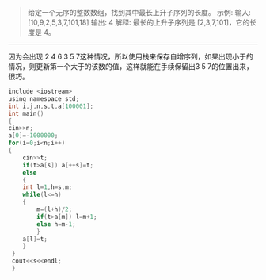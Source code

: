 > 给定一个无序的整数数组，找到其中最长上升子序列的长度。
示例:
输入: [10,9,2,5,3,7,101,18]
输出: 4 
解释: 最长的上升子序列是 [2,3,7,101]，它的长度是 4。
***
因为会出现 2 4 6 3 5 7这种情况，所以使用栈来保存自增序列，如果出现小于的情况，则更新第一个大于的该数的值，这样就能在手续保留出3 5 7的位置出来，很巧。
```C
include <iostream>
using namespace std; 
int i,j,n,s,t,a[100001];
int main()
{
cin>>n;
a[0]=-1000000;
for(i=0;i<n;i++)
{
	cin>>t;
	if(t>a[s]) a[++s]=t;
	else
	{
	int l=1,h=s,m;
	while(l<=h)
	{
		m=(l+h)/2;
		if(t>a[m]) l=m+1;
		else h=m-1;
		}
	a[l]=t;
	}
 }
 cout<<s<<endl;
 }

```